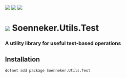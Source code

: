 [![](https://img.shields.io/nuget/v/Soenneker.Utils.Test.svg?style=for-the-badge)](https://www.nuget.org/packages/Soenneker.Utils.Test/)
[![](https://img.shields.io/github/actions/workflow/status/soenneker/soenneker.utils.test/publish-package.yml?style=for-the-badge)](https://github.com/soenneker/soenneker.utils.test/actions/workflows/publish-package.yml)
[![](https://img.shields.io/nuget/dt/Soenneker.Utils.Test.svg?style=for-the-badge)](https://www.nuget.org/packages/Soenneker.Utils.Test/)

# ![](https://user-images.githubusercontent.com/4441470/224455560-91ed3ee7-f510-4041-a8d2-3fc093025112.png) Soenneker.Utils.Test
### A utility library for useful test-based operations

## Installation

```
dotnet add package Soenneker.Utils.Test
```
